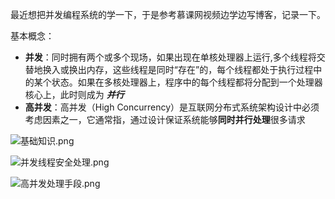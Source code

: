 最近想把并发编程系统的学一下，于是参考慕课网视频边学边写博客，记录一下。

基本概念：
* **并发**：同时拥有两个或多个现场，如果出现在单核处理器上运行,多个线程将交替地换入或换出内存，这些线程是同时“存在”的，每个线程都处于执行过程中的某个状态。如果在多核处理器上，程序中的每个线程都将分配到一个处理器核心上，此时则成为 ***并行***
* **高并发**：高并发（High Concurrency）是互联网分布式系统架构设计中必须考虑因素之一，它通常指，通过设计保证系统能够**同时并行处理**很多请求

![基础知识.png](https://gitee.com/coderzc/blogimage/raw/master/20210818213410.png)

![并发线程安全处理.png](https://gitee.com/coderzc/blogimage/raw/master/20210818213415.png)


![高并发处理手段.png](https://upload-images.jianshu.io/upload_images/12637001-7f2f6a6fa7729dcf.png?imageMogr2/auto-orient/strip%7CimageView2/2/w/1240)